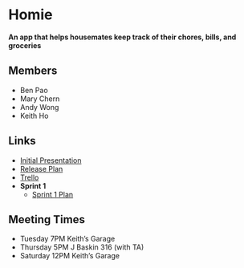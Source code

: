 # Homie
**An app that helps housemates keep track of their chores, bills, and groceries**
## Members
- Ben Pao
- Mary Chern
- Andy Wong
- Keith Ho

## Links
- [Initial Presentation](https://docs.google.com/presentation/d/1sRWfeSazIiWJtqXJdJSJwQfQrMCYdjYDVDm9w8_U_a0/edit#slide=id.g43bf131c52_0_0)
- [Release Plan](./Documentation/Release%20Plan.pdf)
- [Trello](https://trello.com/b/Jpje3I1A/scrum-board)
- **Sprint 1**
  - [Sprint 1 Plan](https://docs.google.com/document/d/1ildubfSnFcw-ZvcTZYPCaSAQCZDYwR1Jf1NYpPwZe8s/edit)

## Meeting Times
- Tuesday   7PM  Keith’s Garage
-	Thursday  5PM  J Baskin 316 (with TA)
-	Saturday 12PM  Keith’s Garage

